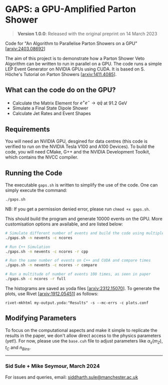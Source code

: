 # GAPS: a GPU-Amplified Parton Shower

> **Version 1.0.0**: Released with the original preprint on 14 March 2023

Code for "An Algorithm to Parallelise Parton Showers on a GPU" [[arxiv:2403.08692](https://arxiv.org/abs/2403.08692)]

The aim of this project is to demonstrate how a Parton Shower Veto Algorithm can be written to run in parallel on a GPU. The code runs a simple LEP Event Generator on NVIDIA GPUs using CUDA. It is based on S. Höche's Tutorial on Parton Showers [[arxiv:1411.4085](https://arxiv.org/abs/1411.4085)].

## What can the code do on the GPU?

- Calculate the Matrix Element for $e^+ e^- \to q \bar{q}$ at 91.2 GeV
- Simulate a Final State Dipole Shower
- Calculate Jet Rates and Event Shapes

## Requirements

You will need an NVIDIA GPU, desgined for data centres (this code is verified to run on the NVIDIA Tesla V100 and A100 Devices). To build the code, you will need CMake, G++ and the NVIDIA Development Toolkit, which contains the NVCC compiler.

## Running the Code

The executable ```gaps.sh``` is written to simplify the use of the code. One can simply execute the command:

```bash
./gaps.sh
```

NB: If you get a permission denied error, please run ```chmod +x gaps.sh```.

This should build the program and generate 10000 events on the GPU. More customisation options are available, and are listed below:

```bash
# Simulate different number of events and build the code using multiple cpu cores
./gaps.sh -n nevents -c ncores

# Run C++ Simulation
./gaps.sh -n nevents -c ncores -r cpp

# Run the same number of events on C++ and CUDA and compare times
./gaps.sh -n nevents -c ncores -r compare

# Run a multitude of number of events 100 times, as seen in paper
./gaps.sh -c ncores -r full
```

The histograms are saved as yoda files [[arxiv:2312.15070](https://arxiv.org/abs/2312.15070)]. To generate the plots, use Rivet [[arxiv:1912.05451](https://arxiv.org/abs/1912.05451)] as follows:

```shell
rivet-mkhtml my-output.yoda:"Results" -s --mc-errs -c plots.conf
```

## Modifying Parameters

To focus on the computational aspects and make it simple to replicate the results in the paper, we don't allow direct access to the physics parameters (yet!). For now, please use the ```base.cuh``` file to adjust parameters like $\alpha_s(m_Z)$, $t_{C}$ and $n_{Bins}$.

***

### Sid Sule + Mike Seymour, March 2024

For issues and queries, email: [siddharth.sule@manchester.ac.uk](mailto:siddharth.sule@manchester.ac.uk)
